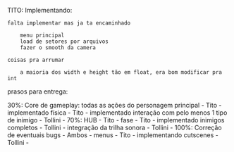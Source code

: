 
TITO:
	Implementando:

	falta implementar mas ja ta encaminhado

		menu principal
		load de setores por arquivos
		fazer o smooth da camera
		
	coisas pra arrumar

		a maioria dos width e height tão em float, era bom modificar pra int
				
	
prasos para entrega:

30%: Core de gameplay:
	todas as ações do personagem principal - Tito - implementado
	física - Tito - implementado
	interação com pelo menos 1 tipo de inimigo - Tollini - 
70%:
	HUB - Tito - 
	fase - Tito - implementado
	inimigos completos - Tollini -
	integração da trilha sonora - Tollini -
100%:
	Correção de eventuais bugs - Ambos -
	menus - Tito - implementando
	cutscenes - Tollini -
